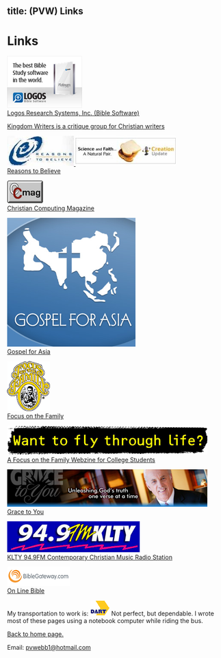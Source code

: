 title: (PVW) Links
-----

# Links

[![Logos Bible Software](images/logosbox2010a.jpg)  
 Logos Research Systems, Inc. (Bible Software)](http://www.logos.com/)

[Kingdom Writers is a critique group for Christian writers](http://www.egroups.com/subscribe/KingdomWriters)
 
[![Reasons to Believe](images/reasonstobelieve.jpg)
![Reasons to Believe](images/scienceandfaith.jpg)  
Reasons to Believe](http://www.reasons.org)

[![Christian Computing Magazine](images/ccmagnal.gif)  
Christian Computing Magazine](http://www.ccmag.com/)

[![Gospel for Asia](images/GFA-logo-300x300.jpg)  
Gospel for Asia](http://www.gfa.org/)

[![Focus on the Family](images/fof_logo.gif)  
Focus on the Family](http://www.focusonthefamily.com/)

[![Boundless Webzine](images/Fly468x68A.gif)  
A Focus on the Family Webzine for College Students](http://www.boundless.org/)

[![Grace to You](images/468x87_GTY.jpg)  
Grace to You](http://www.gty.org/)

[![KLTY 94.9FM](images/BumperStick_resized.gif)  
KLTY 94.9FM Contemporary Christian Music Radio Station ](http://www.klty.com/)

[![Welcome to the Bible Gateway(TM) - Search the Bible in seven languages and multiple Bible Versions](images/bglogo_sm.gif)  
On Line Bible](http://www.biblegateway.com/ "The Bible in multiple languages, versions, and formats")

My transportation to work is:
[![DART](images/dartlogo.gif)](http://www.dart.org/)
Not perfect, but dependable.
I wrote most of these pages using a notebook computer while riding the bus.

[Back to home page.](index.html)

Email: [pvwebb1@hotmail.com](mailto:pvwebb1@hotmail.com)
